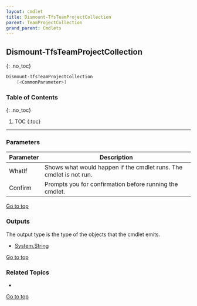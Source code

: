 ```yaml
---
layout: cmdlet
title: Dismount-TfsTeamProjectCollection
parent: TeamProjectCollection
grand_parent: Cmdlets
---
```

## Dismount-TfsTeamProjectCollection
{: .no_toc}



```powershell
Dismount-TfsTeamProjectCollection
    [<CommonParameter>]

```

### Table of Contents
{: .no_toc}

1. TOC
{:toc}

-----
### Parameters

| Parameter | Description |
|:----------|-------------|
 | WhatIf | Shows what would happen if the cmdlet runs. The cmdlet is not run. |
 | Confirm | Prompts you for confirmation before running the cmdlet. |
 
[Go to top](#dismount-tfsteamprojectcollection)

### Outputs

The output type is the type of the objects that the cmdlet emits.

* [System.String](https://docs.microsoft.com/en-us/dotnet/api/System.String)

[Go to top](#dismount-tfsteamprojectcollection)

### Related Topics

* 


[Go to top](#dismount-tfsteamprojectcollection)


